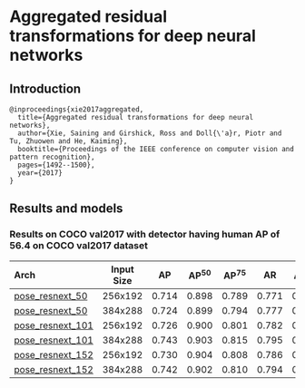 # Aggregated residual transformations for deep neural networks

## Introduction
```
@inproceedings{xie2017aggregated,
  title={Aggregated residual transformations for deep neural networks},
  author={Xie, Saining and Girshick, Ross and Doll{\'a}r, Piotr and Tu, Zhuowen and He, Kaiming},
  booktitle={Proceedings of the IEEE conference on computer vision and pattern recognition},
  pages={1492--1500},
  year={2017}
}
```

## Results and models

### Results on COCO val2017 with detector having human AP of 56.4 on COCO val2017 dataset

| Arch | Input Size | AP | AP<sup>50</sup> | AP<sup>75</sup> | AR | AR<sup>50</sup> | ckpt | log |
| :----------------- | :-----------: | :------: | :------: | :------: | :------: | :------: |:------: |:------: |
| [pose_resnext_50](/configs/top_down/resnext/coco/resnext50_coco_256x192.py)  | 256x192 | 0.714 | 0.898 | 0.789 | 0.771 | 0.937 | [ckpt](https://openmmlab.oss-accelerate.aliyuncs.com/mmpose/top_down/resnext/resnext50_coco_256x192-dcff15f6_20200727.pth) | [log](https://openmmlab.oss-accelerate.aliyuncs.com/mmpose/top_down/resnext/resnext50_coco_256x192_20200727.log.json) |
| [pose_resnext_50](/configs/top_down/resnext/coco/resnext50_coco_384x288.py)  | 384x288 | 0.724 | 0.899 | 0.794 | 0.777 | 0.935 | [ckpt](https://openmmlab.oss-accelerate.aliyuncs.com/mmpose/top_down/resnext/resnext50_coco_384x288-412c848f_20200727.pth) | [log](https://openmmlab.oss-accelerate.aliyuncs.com/mmpose/top_down/resnext/resnext50_coco_384x288_20200727.log.json) |
| [pose_resnext_101](/configs/top_down/resnext/coco/resnext101_coco_256x192.py) | 256x192 | 0.726 | 0.900 | 0.801 | 0.782 | 0.940 | [ckpt](https://openmmlab.oss-accelerate.aliyuncs.com/mmpose/top_down/resnext/resnext101_coco_256x192-c7eba365_20200727.pth) | [log](https://openmmlab.oss-accelerate.aliyuncs.com/mmpose/top_down/resnext/resnext101_coco_256x192_20200727.log.json) |
| [pose_resnext_101](/configs/top_down/resnext/coco/resnext101_coco_384x288.py) | 384x288 | 0.743 | 0.903 | 0.815 | 0.795 | 0.939 | [ckpt](https://openmmlab.oss-accelerate.aliyuncs.com/mmpose/top_down/resnext/resnext101_coco_384x288-f5eabcd6_20200727.pth) | [log](https://openmmlab.oss-accelerate.aliyuncs.com/mmpose/top_down/resnext/resnext101_coco_384x288_20200727.log.json) |
| [pose_resnext_152](/configs/top_down/resnext/coco/resnext152_coco_256x192.py) | 256x192 | 0.730 | 0.904 | 0.808 | 0.786 | 0.940 | [ckpt](https://openmmlab.oss-accelerate.aliyuncs.com/mmpose/top_down/resnext/resnext152_coco_256x192-102449aa_20200727.pth) | [log](https://openmmlab.oss-accelerate.aliyuncs.com/mmpose/top_down/resnext/resnext152_coco_256x192_20200727.log.json) |
| [pose_resnext_152](/configs/top_down/resnext/coco/resnext152_coco_384x288.py) | 384x288 | 0.742 | 0.902 | 0.810 | 0.794 | 0.939 | [ckpt](https://openmmlab.oss-accelerate.aliyuncs.com/mmpose/top_down/resnext/resnext152_coco_384x288-806176df_20200727.pth) | [log](https://openmmlab.oss-accelerate.aliyuncs.com/mmpose/top_down/resnext/resnext152_coco_384x288_20200727.log.json) |
